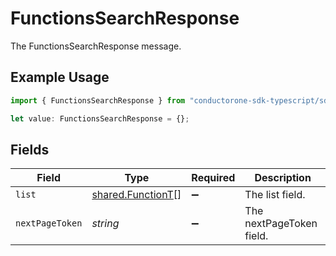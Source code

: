 # FunctionsSearchResponse

The FunctionsSearchResponse message.

## Example Usage

```typescript
import { FunctionsSearchResponse } from "conductorone-sdk-typescript/sdk/models/shared";

let value: FunctionsSearchResponse = {};
```

## Fields

| Field                                                         | Type                                                          | Required                                                      | Description                                                   |
| ------------------------------------------------------------- | ------------------------------------------------------------- | ------------------------------------------------------------- | ------------------------------------------------------------- |
| `list`                                                        | [shared.FunctionT](../../../sdk/models/shared/functiont.md)[] | :heavy_minus_sign:                                            | The list field.                                               |
| `nextPageToken`                                               | *string*                                                      | :heavy_minus_sign:                                            | The nextPageToken field.                                      |